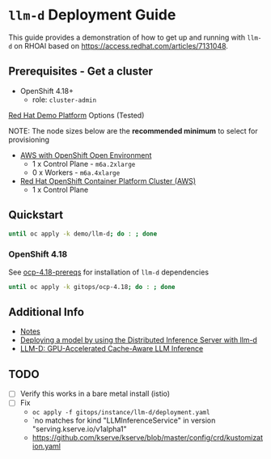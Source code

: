 # `llm-d` Deployment Guide

This guide provides a demonstration of how to get up and running with `llm-d` on RHOAI based on https://access.redhat.com/articles/7131048.

## Prerequisites - Get a cluster

- OpenShift 4.18+
  - role: `cluster-admin`

[Red Hat Demo Platform](https://demo.redhat.com) Options (Tested)

NOTE: The node sizes below are the **recommended minimum** to select for provisioning

- <a href="https://demo.redhat.com/catalog?item=babylon-catalog-prod/sandboxes-gpte.sandbox-ocp.prod&utm_source=webapp&utm_medium=share-link" target="_blank">AWS with OpenShift Open Environment</a>
  - 1 x Control Plane - `m6a.2xlarge`
  - 0 x Workers - `m6a.4xlarge`
- <a href="https://catalog.demo.redhat.com/catalog?item=babylon-catalog-prod/sandboxes-gpte.ocp-wksp.prod&utm_source=webapp&utm_medium=share-link" target="_blank">Red Hat OpenShift Container Platform Cluster (AWS)</a>
  - 1 x Control Plane

## Quickstart

```sh
until oc apply -k demo/llm-d; do : ; done
```

### OpenShift 4.18

See [ocp-4.18-prereqs](gitops/ocp-4-18-prereqs) for installation of `llm-d` dependencies

```sh
until oc apply -k gitops/ocp-4.18; do : ; done
```

## Additional Info

- [Notes](NOTES.md)
- [Deploying a model by using the Distributed Inference Server with llm-d](https://access.redhat.com/articles/7131048)
- [LLM-D: GPU-Accelerated Cache-Aware LLM Inference](https://github.com/cnuland/hello-chris-llm-d)

## TODO

- [ ] Verify this works in a bare metal install (istio)
- [ ] Fix
  - `oc apply -f gitops/instance/llm-d/deployment.yaml`
  - `no matches for kind "LLMInferenceService" in version "serving.kserve.io/v1alpha1"
  - https://github.com/kserve/kserve/blob/master/config/crd/kustomization.yaml
